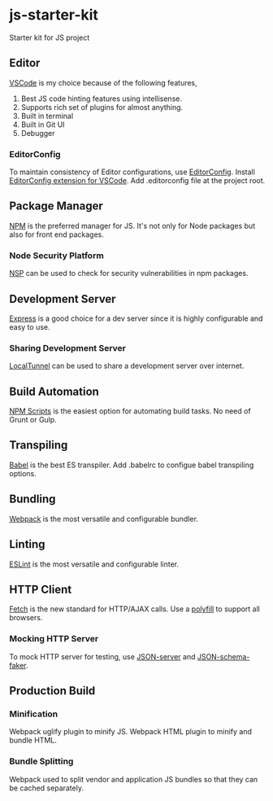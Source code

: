 # js-starter-kit
Starter kit for JS project

## Editor
[VSCode](https://code.visualstudio.com/) is my choice because of the following features,
  1. Best JS code hinting features using intellisense.
  2. Supports rich set of plugins for almost anything.
  3. Built in terminal
  4. Built in Git UI
  5. Debugger

### EditorConfig
To maintain consistency of Editor configurations, use [EditorConfig](http://editorconfig.org/). Install [EditorConfig extension for VSCode](https://marketplace.visualstudio.com/items?itemName=EditorConfigTeam.EditorConfig). Add .editorconfig file at the project root.

## Package Manager
[NPM](https://www.npmjs.com/) is the preferred manager for JS. It's not only for Node packages but also for front end packages.

### Node Security Platform
[NSP](https://nodesecurity.io/) can be used to check for security vulnerabilities in npm packages.

## Development Server
[Express](http://expressjs.com/) is a good choice for a dev server since it is highly configurable and easy to use.

### Sharing Development Server
[LocalTunnel](https://localtunnel.github.io/www/) can be used to share a development server over internet.

## Build Automation
[NPM Scripts](https://www.npmjs.com/) is the easiest option for automating build tasks. No need of Grunt or Gulp.

## Transpiling
[Babel](https://babeljs.io/) is the best ES transpiler. Add .babelrc to configue babel transpiling options.

## Bundling
[Webpack](https://webpack.github.io/) is the most versatile and configurable bundler.

## Linting
[ESLint](http://eslint.org/) is the most versatile and configurable linter.

## HTTP Client
[Fetch](https://github.com/github/fetch) is the new standard for HTTP/AJAX calls. Use a [polyfill](https://qa.polyfill.io/v2/docs/) to support all browsers.

### Mocking HTTP Server
To mock HTTP server for testing, use [JSON-server](https://github.com/typicode/json-server) and [JSON-schema-faker](https://github.com/json-schema-faker/json-schema-faker).

## Production Build

### Minification
Webpack uglify plugin to minify JS. Webpack HTML plugin to minify and bundle HTML.

### Bundle Splitting
Webpack used to split vendor and application JS bundles so that they can be cached separately.

